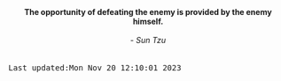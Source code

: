 
<div align="center"><b><span>The opportunity of defeating the enemy is provided by the enemy himself.</span></b><br><br><i> - Sun Tzu</i></div>
<br><br><kbd>Last updated:Mon Nov 20 12:10:01 2023</kbd>